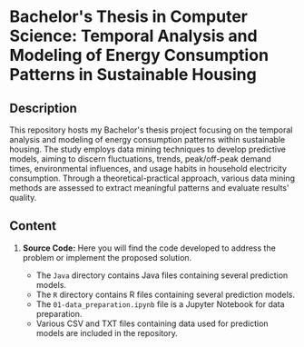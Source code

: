 # Bachelor's Thesis in Computer Science: Temporal Analysis and Modeling of Energy Consumption Patterns in Sustainable Housing

## Description
This repository hosts my Bachelor's thesis project focusing on the temporal analysis and modeling of energy consumption patterns within sustainable housing. The study employs data mining techniques to develop predictive models, aiming to discern fluctuations, trends, peak/off-peak demand times, environmental influences, and usage habits in household electricity consumption. Through a theoretical-practical approach, various data mining methods are assessed to extract meaningful patterns and evaluate results' quality.

## Content
1. **Source Code:** Here you will find the code developed to address the problem or implement the proposed solution.

   - The `Java` directory contains Java files containing several prediction models.
   - The `R` directory contains R files containing several prediction models.
   - The `01-data_preparation.ipynb` file is a Jupyter Notebook for data preparation.
   - Various CSV and TXT files containing data used for prediction models are included in the repository.
